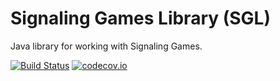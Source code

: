 # Signaling Games Library (SGL)
Java library for working with Signaling Games.

[![Build Status](https://travis-ci.org/carangorango/sgl.svg?branch=master)](https://travis-ci.org/carangorango/sgl) [![codecov.io](https://codecov.io/github/carangorango/sgl/coverage.svg?branch=master)](https://codecov.io/github/carangorango/sgl?branch=master)
